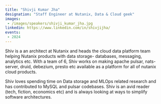 ```yaml
---
title: "Shivji Kumar Jha"
designation: "Staff Engineer at Nutanix, Data & Cloud geek"
images:
 - /images/speakers/shivji_kumar_jha.jpg
linkedin: https://www.linkedin.com/in/shivjijha/
events:
 - 2024
---
```


Shiv is a an architect at Nutanix and heads the cloud data platform team helping Nutanix products with data storage- databases, messaging, analytics etc. With a team of 6, Shiv works on making apache pulsar, nats-server, druid, debezium, presto etc available as a platform for all of nutanix cloud products. 
 
 Shiv loves spending time on Data storage and MLOps related research and has contributed to MySQL and pulsar codebases. Shiv is an avid reader (tech, fiction, economics etc) and is always looking at ways to simplify software architectures.